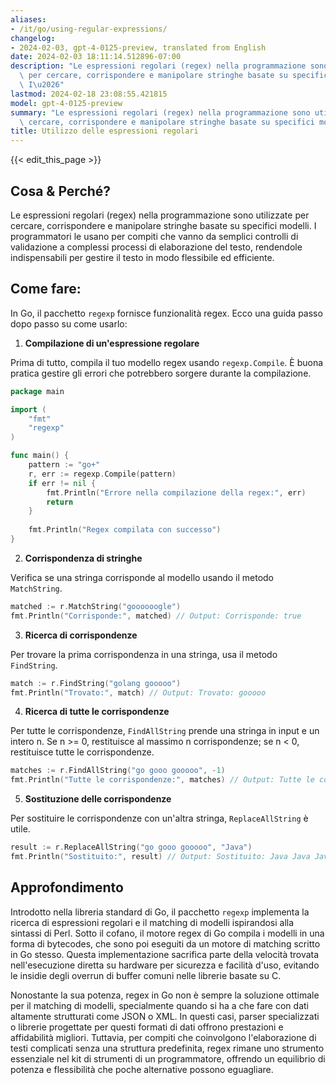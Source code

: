 ```yaml
---
aliases:
- /it/go/using-regular-expressions/
changelog:
- 2024-02-03, gpt-4-0125-preview, translated from English
date: 2024-02-03 18:11:14.512896-07:00
description: "Le espressioni regolari (regex) nella programmazione sono utilizzate\
  \ per cercare, corrispondere e manipolare stringhe basate su specifici modelli.\
  \ I\u2026"
lastmod: 2024-02-18 23:08:55.421815
model: gpt-4-0125-preview
summary: "Le espressioni regolari (regex) nella programmazione sono utilizzate per\
  \ cercare, corrispondere e manipolare stringhe basate su specifici modelli. I\u2026"
title: Utilizzo delle espressioni regolari
---
```


{{< edit_this_page >}}

## Cosa & Perché?

Le espressioni regolari (regex) nella programmazione sono utilizzate per cercare, corrispondere e manipolare stringhe basate su specifici modelli. I programmatori le usano per compiti che vanno da semplici controlli di validazione a complessi processi di elaborazione del testo, rendendole indispensabili per gestire il testo in modo flessibile ed efficiente.

## Come fare:

In Go, il pacchetto `regexp` fornisce funzionalità regex. Ecco una guida passo dopo passo su come usarlo:

1. **Compilazione di un'espressione regolare**

Prima di tutto, compila il tuo modello regex usando `regexp.Compile`. È buona pratica gestire gli errori che potrebbero sorgere durante la compilazione.

```go
package main

import (
    "fmt"
    "regexp"
)

func main() {
    pattern := "go+"
    r, err := regexp.Compile(pattern)
    if err != nil {
        fmt.Println("Errore nella compilazione della regex:", err)
        return
    }
    
    fmt.Println("Regex compilata con successo")
}
```

2. **Corrispondenza di stringhe**

Verifica se una stringa corrisponde al modello usando il metodo `MatchString`.

```go
matched := r.MatchString("goooooogle")
fmt.Println("Corrisponde:", matched) // Output: Corrisponde: true
```

3. **Ricerca di corrispondenze**

Per trovare la prima corrispondenza in una stringa, usa il metodo `FindString`.

```go
match := r.FindString("golang gooooo")
fmt.Println("Trovato:", match) // Output: Trovato: gooooo
```

4. **Ricerca di tutte le corrispondenze**

Per tutte le corrispondenze, `FindAllString` prende una stringa in input e un intero n. Se n >= 0, restituisce al massimo n corrispondenze; se n < 0, restituisce tutte le corrispondenze.

```go
matches := r.FindAllString("go gooo gooooo", -1)
fmt.Println("Tutte le corrispondenze:", matches) // Output: Tutte le corrispondenze: [go gooo gooooo]
```

5. **Sostituzione delle corrispondenze**

Per sostituire le corrispondenze con un'altra stringa, `ReplaceAllString` è utile.

```go
result := r.ReplaceAllString("go gooo gooooo", "Java")
fmt.Println("Sostituito:", result) // Output: Sostituito: Java Java Java
```

## Approfondimento

Introdotto nella libreria standard di Go, il pacchetto `regexp` implementa la ricerca di espressioni regolari e il matching di modelli ispirandosi alla sintassi di Perl. Sotto il cofano, il motore regex di Go compila i modelli in una forma di bytecodes, che sono poi eseguiti da un motore di matching scritto in Go stesso. Questa implementazione sacrifica parte della velocità trovata nell'esecuzione diretta su hardware per sicurezza e facilità d'uso, evitando le insidie degli overrun di buffer comuni nelle librerie basate su C.

Nonostante la sua potenza, regex in Go non è sempre la soluzione ottimale per il matching di modelli, specialmente quando si ha a che fare con dati altamente strutturati come JSON o XML. In questi casi, parser specializzati o librerie progettate per questi formati di dati offrono prestazioni e affidabilità migliori. Tuttavia, per compiti che coinvolgono l'elaborazione di testi complicati senza una struttura predefinita, regex rimane uno strumento essenziale nel kit di strumenti di un programmatore, offrendo un equilibrio di potenza e flessibilità che poche alternative possono eguagliare.
